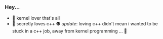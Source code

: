 ### Hey...

<!--
**raiissa-b/raiissa-b** is a ✨ _special_ ✨ repository because its `README.md` (this file) appears on your GitHub profile.

Here are some ideas to get you started:

- 🔭 I’m currently working on ...
- 🌱 I’m currently learning ...
- 👯 I’m looking to collaborate on ...
- 🤔 I’m looking for help with ...
- 💬 Ask me about ...
- 📫 How to reach me: ...
- 😄 Pronouns: ...
- ⚡ Fun fact: ...
-->
- :purple_heart: kernel lover that's all
- :space_invader: secretly loves c++
  👽
  _update_: loving c++ didn't mean i wanted to be stuck in a c++ job, away from kernel programming ... 🫠
